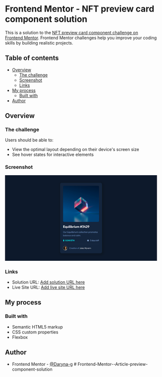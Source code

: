 # Frontend Mentor - NFT preview card component solution

This is a solution to the [NFT preview card component challenge on Frontend Mentor](https://www.frontendmentor.io/challenges/nft-preview-card-component-SbdUL_w0U). Frontend Mentor challenges help you improve your coding skills by building realistic projects. 

## Table of contents

- [Overview](#overview)
  - [The challenge](#the-challenge)
  - [Screenshot](#screenshot)
  - [Links](#links)
- [My process](#my-process)
  - [Built with](#built-with)
- [Author](#author)


## Overview

### The challenge

Users should be able to:

- View the optimal layout depending on their device's screen size
- See hover states for interactive elements

### Screenshot

![](./design/screenshots/screenshot.png)

### Links

- Solution URL: [Add solution URL here](https://www.frontendmentor.io/solutions/nft-preview-card-component-solution-6u6VkaYEV9)
- Live Site URL: [Add live site URL here](https://daryna-g.github.io/Frontend-Mentor--NFT-preview-card-component-solution/)

## My process

### Built with

- Semantic HTML5 markup
- CSS custom properties
- Flexbox

## Author
- Frontend Mentor - [@Daryna-g](https://www.frontendmentor.io/profile/Daryna-g)
#   F r o n t e n d - M e n t o r - - A r t i c l e - p r e v i e w - c o m p o n e n t - s o l u t i o n 
 
 